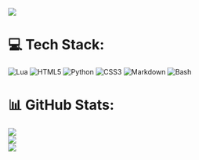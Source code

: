 [![](https://visitcount.itsvg.in/api?id=Robobo2022&icon=0&color=0)](https://visitcount.itsvg.in)

# 💻 Tech Stack:
![Lua](https://img.shields.io/badge/lua-%232C2D72.svg?style=for-the-badge&logo=lua&logoColor=white) ![HTML5](https://img.shields.io/badge/html5-%23E34F26.svg?style=for-the-badge&logo=html5&logoColor=white)  ![Python](https://img.shields.io/badge/python-3670A0?style=for-the-badge&logo=python&logoColor=ffdd54) ![CSS3](https://img.shields.io/badge/css3-%231572B6.svg?style=for-the-badge&logo=css3&logoColor=white) ![Markdown](https://img.shields.io/badge/markdown-%23000000.svg?style=for-the-badge&logo=markdown&logoColor=white) ![Bash](https://img.shields.io/badge/Bash-%23000000.svg/)
# 📊 GitHub Stats:
![](https://github-readme-stats-sigma-five.vercel.app/api?username=Robobo2022&theme=dark&hide_border=false&include_all_commits=true&count_private=true)<br/>
![](https://github-readme-streak-stats.herokuapp.com/?user=Robobo2022&theme=dark&hide_border=false)<br/>
![](https://github-readme-stats-sigma-five.vercel.app/api/top-langs/?username=Robobo2022&theme=dark&hide_border=false&include_all_commits=true&count_private=true&layout=compact)

<!-- Proudly created with GPRM ( https://gprm.itsvg.in ) -->
